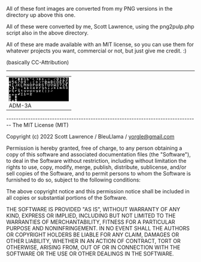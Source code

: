 
All of these font images are converted from my PNG versions in the 
directory up above this one.

All of these were converted by me, Scott Lawrence, using the png2pulp.php
script also in the above directory.

All of these are made available with an MIT license, so you can use them
for whatever projects you want, commercial or not, but just give me
credit.  :)

(basically CC-Attribution)

--------------------------------------------------------------------------------

<style>
img.dw { width:320; height:128 }
</style>
<table>
<tr>
<td><img class="dw" src="ADM-3A.pulp.png"><br/>ADM-3A</td>
</tr>
</table>
--------------------------------------------------------------------------------
The MIT License (MIT)

Copyright (c) 2022 Scott Lawrence / BleuLlama / yorgle@gmail.com

Permission is hereby granted, free of charge, to any person obtaining
a copy of this software and associated documentation files (the
"Software"), to deal in the Software without restriction, including
without limitation the rights to use, copy, modify, merge, publish,
distribute, sublicense, and/or sell copies of the Software, and to
permit persons to whom the Software is furnished to do so, subject
to the following conditions:

The above copyright notice and this permission notice shall be
included in all copies or substantial portions of the Software.

THE SOFTWARE IS PROVIDED "AS IS", WITHOUT WARRANTY OF ANY KIND,
EXPRESS OR IMPLIED, INCLUDING BUT NOT LIMITED TO THE WARRANTIES OF
MERCHANTABILITY, FITNESS FOR A PARTICULAR PURPOSE AND NONINFRINGEMENT.
IN NO EVENT SHALL THE AUTHORS OR COPYRIGHT HOLDERS BE LIABLE FOR
ANY CLAIM, DAMAGES OR OTHER LIABILITY, WHETHER IN AN ACTION OF
CONTRACT, TORT OR OTHERWISE, ARISING FROM, OUT OF OR IN CONNECTION
WITH THE SOFTWARE OR THE USE OR OTHER DEALINGS IN THE SOFTWARE.
